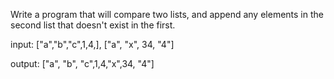 <div class="md"><p>Write a program that will compare two lists, and append any elements in the second list that doesn't exist in the first.</p>
<p>input: ["a","b","c",1,4,], ["a", "x", 34, "4"]</p>
<p>output: ["a", "b", "c",1,4,"x",34, "4"]</p>
</div>
